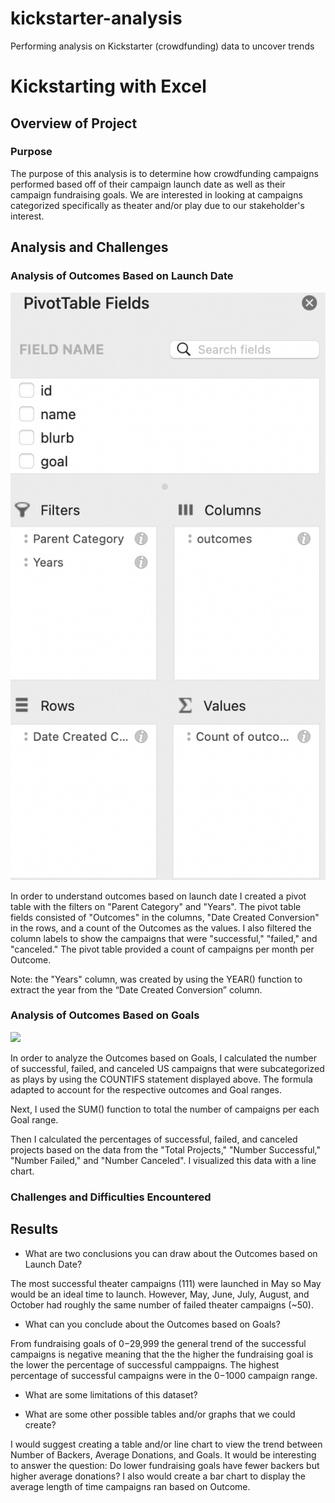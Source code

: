 # kickstarter-analysis
Performing analysis on Kickstarter (crowdfunding) data to uncover trends


# Kickstarting with Excel

## Overview of Project

### Purpose
The purpose of this analysis is to determine how crowdfunding campaigns performed based off of their campaign launch date as well as their campaign fundraising goals. We are interested in looking at campaigns categorized specifically as theater and/or play due to our stakeholder's interest.

## Analysis and Challenges

### Analysis of Outcomes Based on Launch Date

![](Outcomes_vs_Launch_pivottable_fields.png)

In order to understand outcomes based on launch date I created a pivot table with the filters on "Parent Category" 
and "Years". The pivot table fields consisted of "Outcomes" in the columns, "Date Created Conversion" in the rows, 
and a count of the Outcomes as the values. I also filtered the column labels to show the campaigns that were
"successful," "failed," and "canceled." The pivot table provided a count of campaigns per month per Outcome.

Note: the "Years" column, was created by using the YEAR() function to extract the year from the “Date Created Conversion” column.



### Analysis of Outcomes Based on Goals

![](Outcomes_vs_Goals_formula.png)


In order to analyze the Outcomes based on Goals, I calculated the number of successful, failed, and canceled US campaigns that were subcategorized as plays by using the COUNTIFS statement displayed above. The formula adapted to account for the respective outcomes and Goal ranges.

Next, I used the SUM() function to total the number of campaigns per each Goal range. 


Then I calculated the percentages of successful, failed, and canceled projects based on the data from the "Total Projects," "Number Successful," "Number Failed," and "Number Canceled". I visualized this data with a line chart. 



### Challenges and Difficulties Encountered

## Results

- What are two conclusions you can draw about the Outcomes based on Launch Date?

The most successful theater campaigns (111) were launched in May so May would be an ideal time to launch. However, May, June, July, August, and October had roughly the same number of failed theater campaigns (~50).

- What can you conclude about the Outcomes based on Goals?

From fundraising goals of $0-$29,999 the general trend of the successful campaigns is negative meaning that the the higher the fundraising goal is the 
lower the percentage of successful camppaigns. The highest percentage of successful campaigns were in the $0-$1000 campaign range.

- What are some limitations of this dataset?



- What are some other possible tables and/or graphs that we could create?

I would suggest creating a table and/or line chart to view the trend between Number of Backers, Average Donations, and Goals. 
It would be interesting to answer the question: Do lower fundraising goals have fewer backers but higher average donations?
I also would create a bar chart to display the average length of time campaigns ran based on Outcome.

